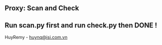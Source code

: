 Proxy: Scan and Check 
---
Run scan.py first and run check.py then DONE !
---
HuyRemy - huynq@isi.com.vn
